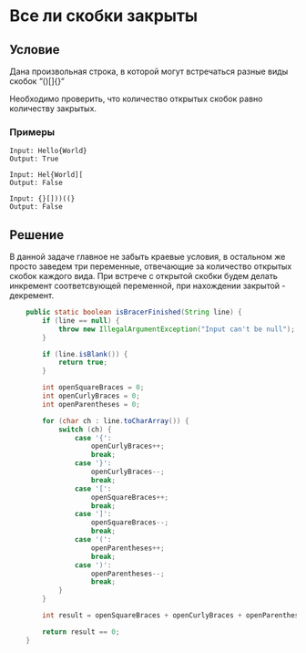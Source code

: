 # Все ли скобки закрыты

## Условие

Дана произвольная строка, в которой могут встречаться разные виды скобок “()[]{}“

Необходимо проверить, что количество открытых скобок равно количеству закрытых.

### Примеры

```text
Input: Hello{World}
Output: True

Input: Hel{World][
Output: False

Input: {}[]))((}
Output: False
```

## Решение

В данной задаче главное не забыть краевые условия, в остальном же просто заведем три переменные, отвечающие за количество открытых скобок каждого вида. При встрече с открытой скобки будем делать инкремент соответсвующей переменной, при нахождении закрытой - декремент.

```java
    public static boolean isBracerFinished(String line) {
        if (line == null) {
            throw new IllegalArgumentException("Input can't be null");
        }

        if (line.isBlank()) {
            return true;
        }

        int openSquareBraces = 0;
        int openCurlyBraces = 0;
        int openParentheses = 0;

        for (char ch : line.toCharArray()) {
            switch (ch) {
                case '{':
                    openCurlyBraces++;
                    break;
                case '}':
                    openCurlyBraces--;
                    break;
                case '[':
                    openSquareBraces++;
                    break;
                case ']':
                    openSquareBraces--;
                    break;
                case '(':
                    openParentheses++;
                    break;
                case ')':
                    openParentheses--;
                    break;
            }
        }

        int result = openSquareBraces + openCurlyBraces + openParentheses;

        return result == 0;
    }
```
